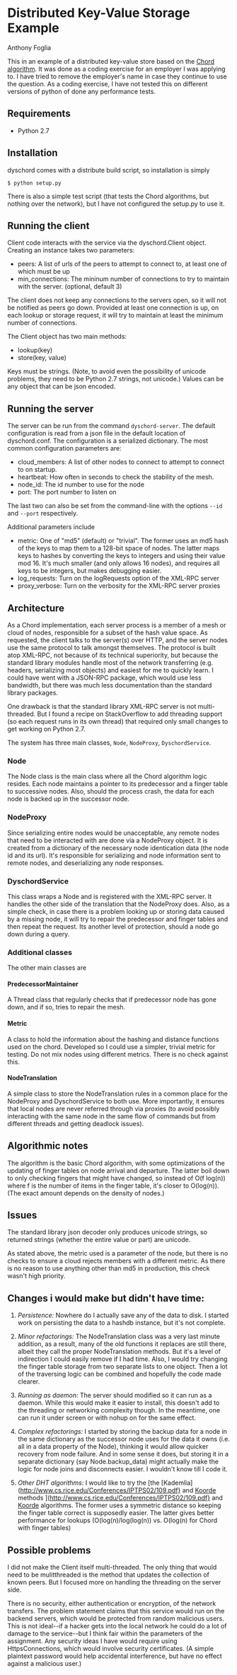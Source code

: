 # Distributed Key-Value Storage Example
Anthony Foglia

This in an example of a distributed key-value store based on the
[Chord algorithm](http://pdos.csail.mit.edu/papers/chord:sigcomm01/chord_sigcomm.pdf).
It was done as a coding exercise for an employer I was applying to.  I
have tried to remove the employer's name in case they continue to use
the question.  As a coding exercise, I have not tested this on
different versions of python of done any performance tests.

## Requirements

* Python 2.7

## Installation

dyschord comes with a distribute build script, so installation is simply

    $ python setup.py

There is also a simple test script (that tests the Chord algorithms,
but nothing over the network), but I have not configured the setup.py
to use it.

## Running the client

Client code interacts with the service via the dyschord.Client object.
Creating an instance takes two parameters:

* peers: A list of urls of the peers to attempt to connect to, at
  least one of which must be up
* min_connections: The mininum number of connections to try to
  maintain with the server.  (optional, default 3)

The client does not keep any connections to the servers open, so it
will not be notified as peers go down.  Provided at least one
connection is up, on each lookup or storage request, it will try to
maintain at least the minimum number of connections.

The Client object has two main methods:

* lookup(key)
* store(key, value)

Keys must be strings.  (Note, to avoid even the possibility of unicode
problems, they need to be Python 2.7 strings, not unicode.)  Values
can be any object that can be json encoded.

## Running the server

The server can be run from the command `dyschord-server`.  The default
configuration is read from a json file in the default location of
dyschord.conf.  The configuration is a serialized dictionary.  The
most common configuration parameters are:

* cloud_members: A list of other nodes to connect to attempt to
  connect to on startup.
* heartbeat: How often in seconds to check the stability of the mesh.
* node_id:  The id number to use for the node
* port: The port number to listen on

The last two can also be set from the command-line with the options
`--id` and `--port` respectively.

Additional parameters include

* metric: One of "md5" (default) or "trivial".  The former uses an md5
  hash of the keys to map them to a 128-bit space of nodes.  The
  latter maps keys to hashes by converting the keys to integers and
  using their value mod 16.  It's much smaller (and only allows 16
  nodes), and requires all keys to be integers, but makes debugging
  easier.
* log_requests: Turn on the logRequests option of the XML-RPC server
* proxy_verbose: Turn on the verbosity for the XML-RPC server proxies

## Architecture

As a Chord implementation, each server process is a member of a mesh
or cloud of nodes, responsible for a subset of the hash value space.
As requested, the client talks to the server(s) over HTTP, and the
server nodes use the same protocol to talk amongst themselves.  The
protocol is built atop XML-RPC, not because of its technical
superiority, but because the standard library modules handle most of
the network transferring (e.g. headers, serializing most objects) and
easiest for me to quickly learn.  I could have went with a JSON-RPC
package, which would use less bandwidth, but there was much less
documentation than the standard library packages.

One drawback is that the standard library XML-RPC server is not
multi-threaded.  But I found a recipe on StackOverflow to add
threading support (so each request runs in its own thread) that
required only small changes to get working on Python 2.7.

The system has three main classes, `Node`, `NodeProxy`, `DyschordService`.

### Node

The Node class is the main class where all the Chord algorithm logic
resides.  Each node maintains a pointer to its predecessor and a
finger table to successive nodes.  Also, should the process crash, the
data for each node is backed up in the successor node.

### NodeProxy

Since serializing entire nodes would be unacceptable, any remote nodes
that need to be interacted with are done via a NodeProxy object.  It
is created from a dictionary of the necessary node identication data
(the node id and its url).  It's responsible for serializing and node
information sent to remote nodes, and deserializing any node
responses.

### DyschordService

This class wraps a Node and is registered with the XML-RPC server.  It
handles the other side of the translation that the NodeProxy does.
Also, as a simple check, in case there is a problem looking up or
storing data caused by a missing node, it will try to repair the
predecessor and finger tables and then repeat the request.  Its
another level of protection, should a node go down during a query.

### Additional classes

The other main classes are 

#### PredecessorMaintainer

A Thread class that regularly checks that if predecessor node has gone
down, and if so, tries to repair the mesh.

#### Metric

A class to hold the information about the hashing and distance
functions used on the chord.  Developed so I could use a simpler,
trivial metric for testing.  Do not mix nodes using different metrics.
There is no check against this.

#### NodeTranslation

A simple class to store the NodeTranslation rules in a common place
for the NodeProxy and DyschordService to both use.  More importantly,
it ensures that local nodes are never referred through via proxies (to
avoid possibly interacting with the same node in the same flow of
commands but from different threads and getting deadlock issues).

## Algorithmic notes

The algorithm is the basic Chord algorithm, with some optimizations of
the updating of finger tables on node arrival and departure.  The
latter boil down to only checking fingers that might have changed, so
instead of O(f log(n)) where f is the number of items in the finger
table, it's closer to O(log(n)).  (The exact amount depends on the
density of nodes.)

## Issues

The standard library json decoder only produces unicode strings, so
returned strings (whether the entire value or part) are unicode.

As stated above, the metric used is a parameter of the node, but there
is no checks to ensure a cloud rejects members with a different
metric.  As there is no reason to use anything other than md5 in
production, this check wasn't high priority.

## Changes i would make but didn't have time:

1. *Persistence:* Nowhere do I actually save any of the data to disk.
I started work on persisting the data to a hashdb instance, but it's
not complete.

2. *Minor refactorings:* The NodeTranslation class was a very last
minute addition, as a result, many of the old functions it replaces
are still there, albeit they call the proper NodeTranslation methods.
But it's a level of indirection I could easily remove if I had time.
Also, I would try changing the finger table storage from two separate
lists to one object.  Then a lot of the traversing logic can be
combined and hopefully the code made clearer.

3. *Running as daemon:* The server should modified so it can run as a
daemon.  While this would make it easier to install, this doesn't add
to the threading or networking complexity though.  In the meantime,
one can run it under screen or with nohup on for the same effect.

4. *Complex refactorings:* I started by storing the backup data for a
node in the same dictionary as the successor node uses for the data it
owns (i.e. all in a data property of the Node), thinking it would
allow quicker recovery from node failure.  And in some sense it does,
but storing it in a separate dictionary (say Node.backup_data) might
actually make the logic for node joins and disconnects easier.  I
wouldn't know till I code it.

5. *Other DHT algorithms:* I would like to try the
[the [Kademlia](http://www.cs.rice.edu/Conferences/IPTPS02/109.pdf}
and [Koorde](http://iptps03.cs.berkeley.edu/final-papers/koorde.ps)
methods ](http://www.cs.rice.edu/Conferences/IPTPS02/109.pdf} and
[Koorde](http://iptps03.cs.berkeley.edu/final-papers/koorde.ps)
algorithms.  The former uses a symmetric distance so keeping the
finger table correct is supposedly easier.  The latter gives better
performance for lookups (O(log(n)/log(log(n)) vs. O(log(n) for Chord
with finger tables)

## Possible problems

I did not make the Client itself multi-threaded.  The only thing that
would need to be mulitthreaded is the method that updates the
collection of known peers.  But I focused more on handling the
threading on the server side.

There is no security, either authentication or encryption, of the
network transfers.  The problem statement claims that this service
would run on the backend servers, which would be protected from random
malicious users.  This is not ideal--if a hacker gets into the local
network he could do a lot of damage to the service--but I think fair
within the parameters of the assignment.  Any security ideas I have
would require using HttpsConnections, which would involve security
certificates.  (A simple plaintext password would help accidental
interference, but have no effect against a malicious user.)
